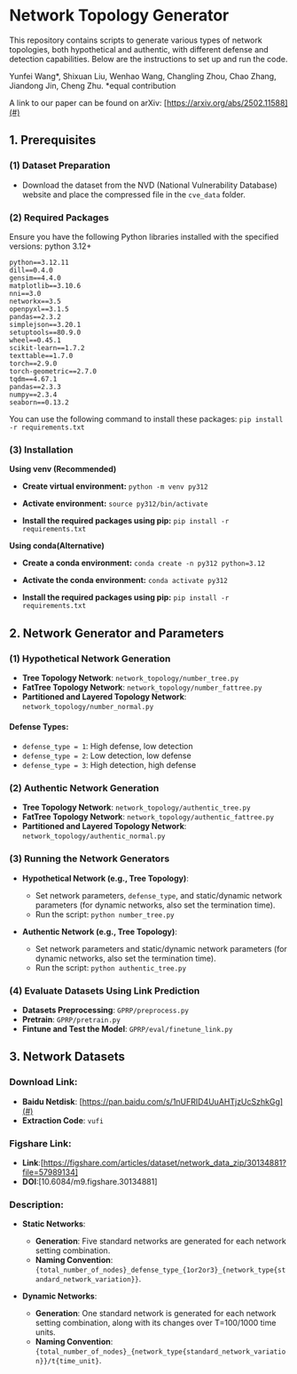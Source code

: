 # Network Topology Generator

This repository contains scripts to generate various types of network topologies, both hypothetical and authentic, with different defense and detection capabilities. Below are the instructions to set up and run the code.

Yunfei Wang*, Shixuan Liu, Wenhao Wang, Changling Zhou, Chao Zhang, Jiandong Jin, Cheng Zhu.
*equal contribution

A link to our paper can be found on arXiv: [https://arxiv.org/abs/2502.11588](#)

## 1. Prerequisites

### (1) Dataset Preparation
- Download the dataset from the NVD (National Vulnerability Database) website and place the compressed file in the `cve_data` folder.

### (2) Required Packages
Ensure you have the following Python libraries installed with the specified versions:
python  3.12+

```plaintext
python==3.12.11
dill==0.4.0
gensim==4.4.0
matplotlib==3.10.6
nni==3.0
networkx==3.5
openpyxl==3.1.5
pandas==2.3.2
simplejson==3.20.1
setuptools==80.9.0
wheel==0.45.1
scikit-learn==1.7.2
texttable==1.7.0
torch==2.9.0
torch-geometric==2.7.0
tqdm==4.67.1
pandas==2.3.3
numpy==2.3.4
seaborn==0.13.2
```
You can use the following command to install these packages: `pip install -r requirements.txt`

### (3) Installation
**Using venv (Recommended)**

- **Create virtual environment:** `python -m venv py312`

- **Activate environment:** `source py312/bin/activate`

- **Install the required packages using pip:** `pip install -r requirements.txt`


**Using conda(Alternative)**

- **Create a conda environment:** `conda create -n py312 python=3.12`

- **Activate the conda environment:** `conda activate py312`

- **Install the required packages using pip:** `pip install -r requirements.txt`

## 2. Network Generator and Parameters

### (1) Hypothetical Network Generation
- **Tree Topology Network**: `network_topology/number_tree.py`
- **FatTree Topology Network**: `network_topology/number_fattree.py`
- **Partitioned and Layered Topology Network**: `network_topology/number_normal.py`

#### Defense Types:
- `defense_type = 1`: High defense, low detection
- `defense_type = 2`: Low detection, low defense
- `defense_type = 3`: High detection, high defense

### (2) Authentic Network Generation
- **Tree Topology Network**: `network_topology/authentic_tree.py`
- **FatTree Topology Network**: `network_topology/authentic_fattree.py`
- **Partitioned and Layered Topology Network**: `network_topology/authentic_normal.py`

### (3) Running the Network Generators
- **Hypothetical Network (e.g., Tree Topology)**:
  - Set network parameters, `defense_type`, and static/dynamic network parameters (for dynamic networks, also set the termination time).
  - Run the script: `python number_tree.py`

- **Authentic Network (e.g., Tree Topology)**:
  - Set network parameters and static/dynamic network parameters (for dynamic networks, also set the termination time).
  - Run the script: `python authentic_tree.py`

### (4) Evaluate Datasets Using Link Prediction
- **Datasets Preprocessing**: `GPRP/preprocess.py`
- **Pretrain**: `GPRP/pretrain.py`
- **Fintune and Test the Model**: `GPRP/eval/finetune_link.py`

## 3. Network Datasets

### Download Link:
- **Baidu Netdisk**: [https://pan.baidu.com/s/1nUFRID4UuAHTjzUcSzhkGg](#)
- **Extraction Code**: `vufi`

### Figshare Link:
- **Link**:[https://figshare.com/articles/dataset/network_data_zip/30134881?file=57989134]
- **DOI**:[10.6084/m9.figshare.30134881]
### Description:
- **Static Networks**:
  - **Generation**: Five standard networks are generated for each network setting combination.
  - **Naming Convention**: `{total_number_of_nodes}_defense_type_{1or2or3}_{network_type{standard_network_variation}}`.

- **Dynamic Networks**:
  - **Generation**: One standard network is generated for each network setting combination, along with its changes over T=100/1000 time units.
  - **Naming Convention**: `{total_number_of_nodes}_{network_type{standard_network_variation}}/t{time_unit}`.



